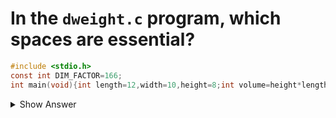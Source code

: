 # In the `dweight.c` program, which spaces are essential?

```c
#include <stdio.h>
const int DIM_FACTOR=166;
int main(void){int length=12,width=10,height=8;int volume=height*length*width;int weight=(volume+DIM_FACTOR-1)/DIM_FACTOR;printf("Dimensions: %dx%dx%d\n",length,width,height);printf("Volume (cubic meters): %d\n",volume);printf("Dimensional weight (pounds): %d\n",weight);return 0;}
```

<details>
<summary>Show Answer</summary>

- Most spaces are optional except:
  - Between keywords and identifiers (e.g., `int main`)
  - Between variable declarations (e.g., `int length=12`)

</details>
